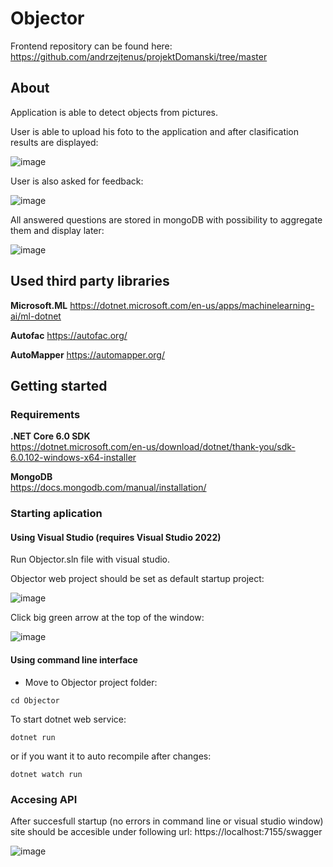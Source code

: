 # Objector

Frontend repository can be found here:
https://github.com/andrzejtenus/projektDomanski/tree/master

## About
Application is able to detect objects from pictures.

User is able to upload his foto to the application and after clasification results are displayed:

![image](https://user-images.githubusercontent.com/32637113/153249137-f53527f2-4fe5-4449-98d6-35b380f6e0f4.png)

User is also asked for feedback: 

![image](https://user-images.githubusercontent.com/32637113/153249220-6daff6a3-2f2e-4367-bdec-a3421a9fded7.png)

All answered questions are stored in mongoDB with possibility to aggregate them and display later:  

![image](https://user-images.githubusercontent.com/32637113/153249317-d05a7fa9-9b01-4f17-bd93-d5d4d16385dd.png)

## Used third party libraries
**Microsoft.ML**
https://dotnet.microsoft.com/en-us/apps/machinelearning-ai/ml-dotnet

**Autofac**
https://autofac.org/

**AutoMapper**
https://automapper.org/

## Getting started
### Requirements

**.NET Core 6.0 SDK**  
https://dotnet.microsoft.com/en-us/download/dotnet/thank-you/sdk-6.0.102-windows-x64-installer

**MongoDB**  
https://docs.mongodb.com/manual/installation/

### Starting aplication

#### Using Visual Studio (requires Visual Studio 2022)
Run Objector.sln file with visual studio. 

Objector web project should be set as default startup project:

![image](https://user-images.githubusercontent.com/32637113/153242645-f0023caa-1649-47c3-9707-af629b81d58e.png)

Click big green arrow at the top of the window:

![image](https://user-images.githubusercontent.com/32637113/153242277-0a9a15cc-99a0-4d15-bbc4-50af51013223.png)

#### Using command line interface
- Move to Objector project folder:
```
cd Objector
```
To start dotnet web service:
```
dotnet run
```
or if you want it to auto recompile after changes:
```
dotnet watch run
```
### Accesing API

After succesfull startup (no errors in command line or visual studio window) site should be accesible under following url: https://localhost:7155/swagger

![image](https://user-images.githubusercontent.com/32637113/153244429-a7618d2c-7a38-4e6a-a797-70d7c211e473.png)

